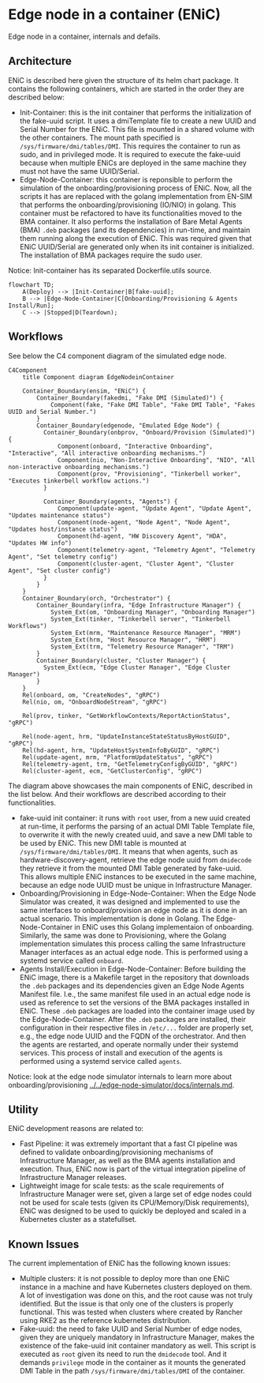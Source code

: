 # Edge node in a container (ENiC)

Edge node in a container, internals and defails.

## Architecture

ENiC is described here given the structure of its helm chart package.
It contains the following containers, which are started in the order they are described below:

- Init-Container: this is the init container that performs the initialization of the fake-uuid script.
  It uses a dmiTemplate file to create a new UUID and Serial Number for the ENiC. This file is mounted
  in a shared volume with the other containers. The mount path specified is `/sys/firmware/dmi/tables/DMI`.
  This requires the container to run as sudo, and in privileged mode. It is required to execute the fake-uuid
  because when multiple ENiCs are deployed in the same machine they must not have the same UUID/Serial.
- Edge-Node-Container: this container is reponsible to perform the simulation of the onboarding/provisioning process
  of ENiC. Now, all the scripts it has are replaced with the golang implementation from EN-SIM that performs the
  onboarding/provisioning (IO/NIO) in golang. This container must be refactored to have its functionalities moved
  to the BMA container. It also performs the installation of Bare Metal Agents (BMA) `.deb` packages
  (and its dependencies) in run-time, and maintain them running along the execution of ENiC.
  This was required given that ENiC UUID/Serial are generated only when its init container is initialized.
  The installation of BMA packages require the sudo user.

Notice: Init-container has its separated Dockerfile.utils source.

```mermaid
flowchart TD;
    A(Deploy) --> |Init-Container|B[fake-uuid];
    B --> |Edge-Node-Container|C[Onboarding/Provisioning & Agents Install/Run];
    C --> |Stopped|D(Teardown);
```



## Workflows

See below the C4 component diagram of the simulated edge node.

```mermaid
C4Component
    title Component diagram EdgeNodeinContainer

    Container_Boundary(ensim, "ENiC") {
        Container_Boundary(fakedmi, "Fake DMI (Simulated)") {
            Component(fake, "Fake DMI Table", "Fake DMI Table", "Fakes UUID and Serial Number.")
        }
        Container_Boundary(edgenode, "Emulated Edge Node") {
          Container_Boundary(onbprov, "Onboard/Provision (Simulated)") {
              Component(onboard, "Interactive Onboarding", "Interactive", "All interactive onboarding mechanisms.")
              Component(nio, "Non-Interactive Onboarding", "NIO", "All non-interactive onboarding mechanisms.")
              Component(prov, "Provisioning", "Tinkerbell worker", "Executes tinkerbell workflow actions.")
          }

          Container_Boundary(agents, "Agents") {
              Component(update-agent, "Update Agent", "Update Agent", "Updates maintenance status")
              Component(node-agent, "Node Agent", "Node Agent", "Updates host/instance status")
              Component(hd-agent, "HW Discovery Agent", "HDA", "Updates HW info")
              Component(telemetry-agent, "Telemetry Agent", "Telemetry Agent", "Set telemetry config")
              Component(cluster-agent, "Cluster Agent", "Cluster Agent", "Set cluster config")
          }
        }
    }
    Container_Boundary(orch, "Orchestrator") {
        Container_Boundary(infra, "Edge Infrastructure Manager") {
            System_Ext(om, "Onboarding Manager", "Onboarding Manager")
            System_Ext(tinker, "Tinkerbell server", "Tinkerbell Workflows")
            System_Ext(mrm, "Maintenance Resource Manager", "MRM")
            System_Ext(hrm, "Host Resource Manager", "HRM")
            System_Ext(trm, "Telemetry Resource Manager", "TRM")
        }
        Container_Boundary(cluster, "Cluster Manager") {
          System_Ext(ecm, "Edge Cluster Manager", "Edge Cluster Manager")
        }
    }
    Rel(onboard, om, "CreateNodes", "gRPC")
    Rel(nio, om, "OnboardNodeStream", "gRPC")
    
    Rel(prov, tinker, "GetWorkflowContexts/ReportActionStatus", "gRPC")
    
    Rel(node-agent, hrm, "UpdateInstanceStateStatusByHostGUID", "gRPC")
    Rel(hd-agent, hrm, "UpdateHostSystemInfoByGUID", "gRPC")
    Rel(update-agent, mrm, "PlatformUpdateStatus", "gRPC")
    Rel(telemetry-agent, trm, "GetTelemetryConfigByGUID", "gRPC")
    Rel(cluster-agent, ecm, "GetClusterConfig", "gRPC")
  ```

The diagram above showcases the main components of ENiC, described in the list below.
And their workflows are described according to their functionalities.

- fake-uuid init container: it runs with `root` user, from a new uuid created at run-time, it performs the
  parsing of an actual DMI Table Template file, to overwrite it with the newly created uuid, and save a new
  DMI table to be used by ENiC. This new DMI table is mounted at `/sys/firmware/dmi/tables/DMI`. It means that
  when agents, such as hardware-discovery-agent, retrieve the edge node uuid from `dmidecode` they retrieve it from the
  mounted DMI Table generated by fake-uuid. This allows multiple ENiC instances to be executed in the same machine,
  because an edge node UUID must be unique in Infrastructure Manager.
- Onboarding/Provisioning in Edge-Node-Container: When the Edge Node Simulator was created,
  it was designed and implemented to use the same interfaces to onboard/provision an edge node as it is done in
  an actual scenario. This implementation is done in Golang.
  The Edge-Node-Container in ENiC uses this Golang implementaion of onboarding. Similarly, the same was done to
  Provisioning, where the Golang implementation simulates this process calling the same Infrastructure Manager
  interfaces as an actual edge node. This is performed using a systemd service called `onboard`.
- Agents Install/Execution in Edge-Node-Container: Before building the ENiC image, there is a Makefile target in the
  repository that downloads the `.deb` packages and its dependencies given an Edge Node Agents Manifest file.
  I.e., the same manifest file used in an actual edge node is used as reference to set the versions of the BMA
  packages installed in ENiC. These `.deb` packages are loaded
  into the container image used by the Edge-Node-Container.
  After the `.deb` packages are installed, their configuration in
  their respective files in `/etc/...` folder are properly set,
  e.g., the edge node UUID and the FQDN of the orchestrator.
  And then the agents are restarted, and operate normally under their systemd services.
  This process of install and execution of the agents is performed using a systemd service called `agents`.

Notice: look at the edge node simulator internals to learn more about
onboarding/provisioning [../../edge-node-simulator/docs/internals.md](../../edge-node-simulator/docs/internals.md).

## Utility

ENiC development reasons are related to:

- Fast Pipeline: it was extremely important that a fast CI pipeline was defined to validate onboarding/provisioning
  mechanisms of Infrastructure Manager, as well as the BMA agents installation and execution.
  Thus, ENiC now is part of the virtual integration
  pipeline of Infrastructure Manager releases.
- Lightweight image for scale tests: as the scale requirements of Infrastructure Manager were set,
  given a large set of edge nodes could not be used for scale tests (given its CPU/Memory/Disk requirements),
  ENiC was designed to be used to quickly be deployed and scaled in a Kubernetes cluster as a statefullset.

## Known Issues

The current implementation of ENiC has the following known issues:

- Multiple clusters: it is not possible to deploy more than one ENiC instance in a machine and have Kubernetes clusters
  deployed on them. A lot of investigation was done on this, and the root cause was not truly identified.
  But the issue is that only one of the clusters is properly functional.
  This was tested when clusters where created by Rancher using RKE2 as the reference kubernetes distribution.
- Fake-uuid: the need to fake UUID and Serial Number of edge nodes, given they are uniquely mandatory in Infrastructure Manager,
  makes the existence of the fake-uuid init container mandatory as well. This script is executed as `root` given
  its need to run the `dmidecode` tool. And it demands `privilege` mode in the container as it mounts the
  generated DMI Table in the path `/sys/firmware/dmi/tables/DMI` of the container.
